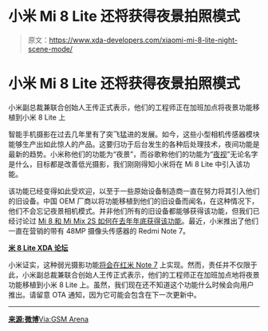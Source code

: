 # 小米 Mi 8 Lite 还将获得夜景拍照模式

> 原文：<https://www.xda-developers.com/xiaomi-mi-8-lite-night-scene-mode/>

# 小米 Mi 8 Lite 还将获得夜景拍照模式

小米副总裁兼联合创始人王传正式表示，他们的工程师正在加班加点将夜景功能移植到小米 8 Lite 上

智能手机摄影在过去几年里有了突飞猛进的发展。如今，这些小型相机传感器模块能够生产出如此惊人的产品。这要归功于后台发生的各种后处理技术，夜间功能是最新的趋势。小米称他们的功能为“夜景”，而谷歌称他们的功能为“[夜视](https://www.xda-developers.com/google-camera-night-sight-daytime/)”无论名字是什么，目标都是改善低光摄影，我们刚刚得知小米将在 Mi 8 Lite 中引入该功能。

该功能已经变得如此受欢迎，以至于一些原始设备制造商一直在努力将其引入他们的旧设备。中国 OEM 厂商以将功能移植到他们的旧设备而闻名，在这种情况下，他们不会忘记夜景相机模式。并非他们所有的旧设备都能够获得该功能，但我们已经讨论过 [Mi 8 和 Mi Mix 2S 如何在去年年底获得该功能](https://www.xda-developers.com/xiaomi-mi-8-mi-mix-2s-night-scene-miui-8-11-8/)。最近，小米推出了他们一直在营销的带有 48MP 摄像头传感器的 Redmi Note 7。

[**米 8 Lite XDA 论坛**](https://forum.xda-developers.com/mi-8-Lite)

小米证实，这种弱光摄影功能[将会在红米 Note 7](https://www.xda-developers.com/redmi-note-7-xiaomi-mi-mix-3-night-scene/) 上实现。然而，责任并不仅限于此，小米副总裁兼联合创始人王传正式表示，他们的工程师正在加班加点地将夜景功能移植到小米 8 Lite 上。虽然，我们现在还不知道这个功能什么时候会向用户推出。请留意 OTA 通知，因为它可能会包含在下一次更新中。

* * *

[**来源:微博**](https://www.weibo.com/3172587054/Hfi7kzbbN?type=comment#_rnd1549465028063)[Via:GSM Arena](https://www.gsmarena.com/xiaomi_mi_8_lite_in_line_for_night_scene_camera_mode-news-35405.php)